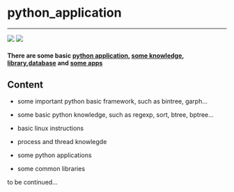 # python_application
___
![](https://img.shields.io/badge/donate-github-brightgreen.svg)
![](https://img.shields.io/badge/self_edited-vic-brightgreen.svg)

#### There are some basic [python application](https://github.com/vicjiafeng/python_application/tree/master/application),  [some knowledge](https://github.com/vicjiafeng/python_application/tree/master/keypoints), [library](https://github.com/vicjiafeng/python_application/tree/master/library),[database](https://github.com/vicjiafeng/python_application/tree/master/database) and [some apps](https://github.com/vicjiafeng/python_application/tree/master/apps)

## Content

  * some important python basic framework, such as bintree, garph...
  
  * some basic python knowledge, such as regexp, sort, btree, bptree...
  
  * basic linux instructions
  
  * process and thread knowlegde
  
  * some python applications
  
  * some common libraries
  
  to be continued...
